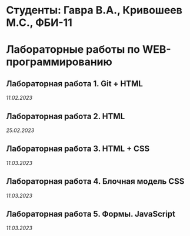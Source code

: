 # Студенты: Гавра В.А., Кривошеев М.С., ФБИ-11

# Лабораторные работы по WEB-программированию

## Лабораторная работа 1. Git + HTML

*11.02.2023*

## Лабораторная работа 2. HTML

*25.02.2023*

## Лабораторная работа 3. HTML + CSS

*11.03.2023*

## Лабораторная работа 4. Блочная модель CSS

*11.03.2023*

## Лабораторная работа 5. Формы. JavaScript

*11.03.2023*